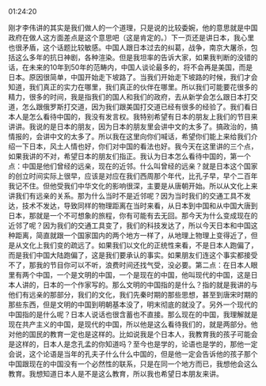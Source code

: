 01:24:20

刚才李伟讲的其实是我们做人的一个道理，只是说的比较委婉，他的意思就是中国政府在做人这方面差点是这个意思吧（这是肯定的。）下一页还是讲日本，我心里也很矛盾，这个话题比较敏感。中国人跟日本过去的纠葛，战争，南京大屠杀，包括这么多年的抗日神剧，各种渲染。但是我坦率的告诉大家，如果我判断的没错的话，在未来的10年到50年的范畴内，中国人谈论最多的，将不会再是美国，而是日本。原因很简单，中国开始走下坡路了。当我们开始走下坡路的时候，我们才会知道，我们真正的实力在哪里，我们真正的伙伴在哪里。所以我们可能要花很多的精力，很多的时间，我是指我们的国人和我们的政府，去从新学会怎么跟日本打交道，怎么跟俄罗斯打交道，因为我们跟美国打交道已经有很多的经验了。我们看日本人是怎么看待中国的，我没有发言权。我特别希望有日本的朋友上我们的节目来讲讲。我说的是日本的朋友，因为日本的朋友里会讲中文的太多了。搞政治的，搞情报的，会讲中文的太多了。所以我在这里向你们喊话，希望你们能上来给我们介绍一下日本，风土人情也好，你们对中国的看法也好。我今天在这里讲的三个点，如果我讲的不对，希望日本的朋友们指正。我认为日本怎么看待中国的，第一个点：中国是他们曾经的远亲，现在的近邻。什么叫曾经的远亲？就是日本这个国家的创立时间实际上很早，应该是对应在我们西周那个年代，比孔子早，早个二百年我记不住。但他受我们中华文化的影响很深，主要是从唐朝开始。所以从文化上来讲我们有远亲的关系。那为什么当时不是近邻呢？因为当时我们的交通工具不发达，技术不发达，导致同样的物理距离在当时来看，从日本到中国和从中国大唐到日本，那就是一个不可想象的旅程，你有可能有去无回。那今天为什么变成现在的近邻了呢？因为我们的交通工具变了，我们的科技发达了，所以今天日本和中国这种距离，简直就跟一个国家国内的两个地方一样了，从地理上物理上变得近了，但是从文化上我们变的疏远了。如果我们以文化的正统性来看，不是日本人跑偏了，而是我们中国大陆跑偏了，这是我们要承认的事实。如果朋友们连这个事实都接受不了，那我的节目你可以不听，浪费时间还找气受，没必要。第二点：在日本人眼里有两个中国，一个是文明的中国，一个是现在的中国，他叫现代的中国，这是日本人讲的，日本的一个作家写的。那么文明的中国指的是什么？指的就是我讲的与他们有远亲的那部分，我们的文化，我们先秦时期的那些思想，甚至到唐宋时期的那些东西，但是文明的中国到明朝基本没了，明末彻底的就没了。另外一个现代的中国指的是什么呢？日本人说话也很含蓄也不直接。那么现在的中国，我理解就是现在共产主义的中国，是现代的中国，所以他是这么看待我们的，就是两部分。他对他的国民的教育一定也是这样的。比如说我是个日本人，我教育我的孩子可能会是这样的，日本人是念孔孟的你知道吗？至今也是学的，论语也是学的，那他一定会说，这个论语是当年的孔夫子什么什么中国的，但是他一定会告诉他的孩子那个中国跟现在的中国没有一个必然性的联系，只是在同一个地方而已，我想他会这么教育。我想知道日本人是不是这么教育，所以我也希望日本朋友来讲。